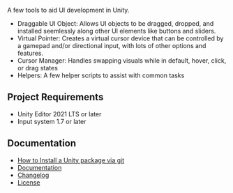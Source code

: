 A few tools to aid UI development in Unity.
- Draggable UI Object: Allows UI objects to be dragged, dropped, and installed seemlessly along other UI elements like buttons and sliders.
- Virtual Pointer: Creates a virtual cursor device that can be controlled by a gamepad and/or directional input, with lots of other options and features.
- Cursor Manager: Handles swapping visuals while in default, hover, click, or drag states
- Helpers: A few helper scripts to assist with common tasks


## Project Requirements
- Unity Editor 2021 LTS or later
- Input system 1.7 or later

## Documentation
- [How to Install a Unity package via git](https://docs.unity3d.com/6000.2/Documentation/Manual/upm-ui-giturl.html)
- [Documentation](https://github.com/kenrampage/UGUI-Tools/wiki)
- [Changelog](./CHANGELOG.md)
- [License](./LICENSE.md)
